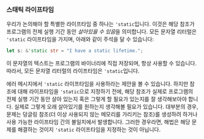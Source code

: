 ### 스태틱 라이프타임

우리가 논의해야 할 특별한 라이프타임 중 하나는 `'static`입니다. 이것은 해당 참조가 프로그램의 전체 실행 기간 동안 *살아있을 수 있음*을 의미합니다. 모든 문자열 리터럴은 `'static` 라이프타임을 가지며, 아래와 같이 주석을 달 수 있습니다:

```rust
let s: &'static str = "I have a static lifetime.";
```

이 문자열의 텍스트는 프로그램의 바이너리에 직접 저장되며, 항상 사용할 수 있습니다. 따라서, 모든 문자열 리터럴의 라이프타임은 `'static`입니다.

에러 메시지에서 `'static` 라이프타임을 사용하라는 제안을 볼 수 있습니다. 하지만 참조에 대해 라이프타임을 `'static`으로 지정하기 전에, 해당 참조가 실제로 프로그램의 전체 실행 기간 동안 살아 있는지 혹은 그렇게 할 필요가 있는지를 잘 생각해보아야 합니다. 실제로 그렇게 오래 살아있기를 원하는지 생각해볼 필요가 있습니다. 대부분의 경우, 문제는 덩글링 참조(더 이상 사용되지 않는 메모리를 가리키는 참조)를 생성하려 하거나 사용 가능한 라이프타임 간의 불일치에서 발생합니다. 그러한 경우라면, 해법은 해당 문제를 해결하는 것이지 `'static` 라이프타임을 지정하는 것이 아닙니다.